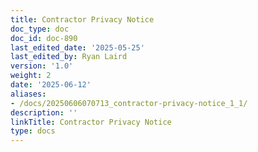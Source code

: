 ```yaml
---
title: Contractor Privacy Notice
doc_type: doc
doc_id: doc-890
last_edited_date: '2025-05-25'
last_edited_by: Ryan Laird
version: '1.0'
weight: 2
date: '2025-06-12'
aliases:
- /docs/20250606070713_contractor-privacy-notice_1_1/
description: ''
linkTitle: Contractor Privacy Notice
type: docs
---
```


